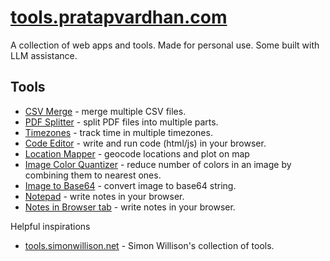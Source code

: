 # [tools.pratapvardhan.com](https://tools.pratapvardhan.com)

A collection of web apps and tools.
Made for personal use.
Some built with LLM assistance.

## Tools

- [CSV Merge](csv-merge/) - merge multiple CSV files.
- [PDF Splitter](pdf-splitter/) - split PDF files into multiple parts.
- [Timezones](timezones/) - track time in multiple timezones.
- [Code Editor](code-editor/) - write and run code (html/js) in your browser.
- [Location Mapper](location-mapper/) - geocode locations and plot on map
- [Image Color Quantizer](image-color-quantizer/) - reduce number of colors in an image by combining them to nearest ones.
- [Image to Base64](image-to-base64/) - convert image to base64 string.
- [Notepad](notepad/) - write notes in your browser.
- [Notes in Browser tab](https://pratapvardhan.com/notes/browser/note-taking/) - write notes in your browser.

Helpful inspirations

- [tools.simonwillison.net](https://tools.simonwillison.net) - Simon Willison's collection of tools.
